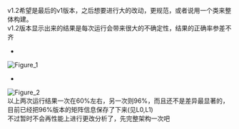 v1.2希望是最后的v1版本，之后想要进行大的改动，更规范，或者说用一个类来整体构建。  
v1.2版本显示出来的结果是每次运行会带来很大的不确定性，结果的正确率参差不齐  

-   

![Figure_1](https://user-images.githubusercontent.com/48372803/56560821-0f90cd00-65d8-11e9-9a50-339f6fdca52f.png)  

-   

![Figure_2](https://user-images.githubusercontent.com/48372803/56560827-11f32700-65d8-11e9-8a08-f704123f45ba.png)  
以上两次运行结果一次在60%左右，另一次则96%，而且还不是差异最显著的，目前已经把96%版本的矩阵信息保存了下来(见L0,L1)  
不过暂时不会再性能上进行更改分析了，先完整架构一次吧

